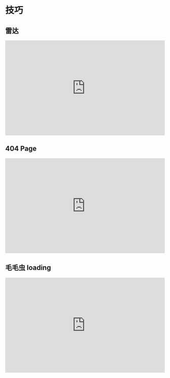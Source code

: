 # 技巧

## 雷达

<iframe height="300" style="width: 100%;" scrolling="no" title="Untitled" src="https://codepen.io/unzoa/embed/RwLgMZG?default-tab=html%2Cresult" frameborder="no" loading="lazy" allowtransparency="true" allowfullscreen="true">
  See the Pen <a href="https://codepen.io/unzoa/pen/RwLgMZG">
  Untitled</a> by unzoa (<a href="https://codepen.io/unzoa">@unzoa</a>)
  on <a href="https://codepen.io">CodePen</a>.
</iframe>

## 404 Page

<iframe height="300" style="width: 100%;" scrolling="no" title="404page" src="https://codepen.io/unzoa/embed/XWegRoB?default-tab=html%2Cresult" frameborder="no" loading="lazy" allowtransparency="true" allowfullscreen="true">
  See the Pen <a href="https://codepen.io/unzoa/pen/XWegRoB">
  404page</a> by unzoa (<a href="https://codepen.io/unzoa">@unzoa</a>)
  on <a href="https://codepen.io">CodePen</a>.
</iframe>

## 毛毛虫 loading

<iframe height="300" style="width: 100%;" scrolling="no" title="毛毛虫 loading" src="https://codepen.io/unzoa/embed/LYzLBzE?default-tab=html%2Cresult" frameborder="no" loading="lazy" allowtransparency="true" allowfullscreen="true">
  See the Pen <a href="https://codepen.io/unzoa/pen/LYzLBzE">
  毛毛虫 loading</a> by unzoa (<a href="https://codepen.io/unzoa">@unzoa</a>)
  on <a href="https://codepen.io">CodePen</a>.
</iframe>
